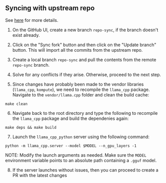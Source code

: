 ## Syncing with upstream repo

See [here](https://docs.github.com/en/pull-requests/collaborating-with-pull-requests/working-with-forks/syncing-a-fork#syncing-a-fork-branch-from-the-web-ui) for more details. 

1. On the GitHub UI, create a new branch `repo-sync`, if the branch doesn't exist already.

2. Click on the "Sync fork" button and then click on the "Update branch" button. This will import all the commits from the upstream repo.

3. Create a local branch `repo-sync` and pull the contents from the remote `repo-sync` branch.

4. Solve for any conflicts if they arise. Otherwise, proceed to the next step.

5. Since changes have probably been made to the vendor libraries (`llama_cpp`, `kompute`), we need to recompile the `llama_cpp` package. Navigate to the `vendor/llama.cpp` folder and clean the build cache:

```
make clean
```
6. Navigate back to the root directory and type the following to recompile the `llama_cpp` package and build the dependenies again:

```
make deps && make build
```
7. Launch the `llama_cpp_python` server using the following command:
```
python -m llama_cpp.server --model $MODEL --n_gpu_layers -1
```
NOTE: Modify the launch arguments as needed. Make sure the `MODEL` environment variable points to an absolute path containing a `.gguf` model. 

8. If the server launches without issues, then you can proceed to create a PR with the latest changes